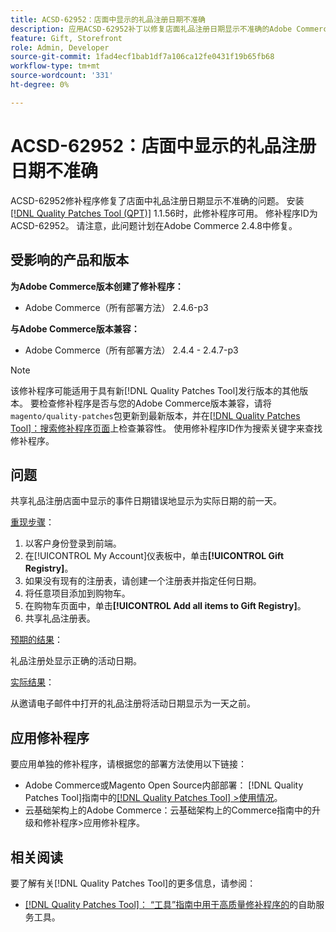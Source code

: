 ```yaml
---
title: ACSD-62952：店面中显示的礼品注册日期不准确
description: 应用ACSD-62952补丁以修复店面礼品注册日期显示不准确的Adobe Commerce问题。
feature: Gift, Storefront
role: Admin, Developer
source-git-commit: 1fad4ecf1bab1df7a106ca12fe0431f19b65fb68
workflow-type: tm+mt
source-wordcount: '331'
ht-degree: 0%

---
```



# ACSD-62952：店面中显示的礼品注册日期不准确

ACSD-62952修补程序修复了店面中礼品注册日期显示不准确的问题。 安装[[!DNL Quality Patches Tool (QPT)]](/help/tools/quality-patches-tool/quality-patches-tool-to-self-serve-quality-patches.md) 1.1.56时，此修补程序可用。 修补程序ID为ACSD-62952。 请注意，此问题计划在Adobe Commerce 2.4.8中修复。

## 受影响的产品和版本

**为Adobe Commerce版本创建了修补程序：**

* Adobe Commerce（所有部署方法） 2.4.6-p3

**与Adobe Commerce版本兼容：**

* Adobe Commerce（所有部署方法） 2.4.4 - 2.4.7-p3

>[!NOTE]
>
>该修补程序可能适用于具有新[!DNL Quality Patches Tool]发行版本的其他版本。 要检查修补程序是否与您的Adobe Commerce版本兼容，请将`magento/quality-patches`包更新到最新版本，并在[[!DNL Quality Patches Tool]：搜索修补程序页面](https://experienceleague.adobe.com/tools/commerce-quality-patches/index.html?lang=zh-Hans)上检查兼容性。 使用修补程序ID作为搜索关键字来查找修补程序。

## 问题

共享礼品注册店面中显示的事件日期错误地显示为实际日期的前一天。

<u>重现步骤</u>：

1. 以客户身份登录到前端。
1. 在[!UICONTROL My Account]仪表板中，单击&#x200B;**[!UICONTROL Gift Registry]**。
1. 如果没有现有的注册表，请创建一个注册表并指定任何日期。
1. 将任意项目添加到购物车。
1. 在购物车页面中，单击&#x200B;**[!UICONTROL Add all items to Gift Registry]**。
1. 共享礼品注册表。

<u>预期的结果</u>：

礼品注册处显示正确的活动日期。

<u>实际结果</u>：

从邀请电子邮件中打开的礼品注册将活动日期显示为一天之前。

## 应用修补程序

要应用单独的修补程序，请根据您的部署方法使用以下链接：

* Adobe Commerce或Magento Open Source内部部署： [!DNL Quality Patches Tool]指南中的[[!DNL Quality Patches Tool] >使用情况](/help/tools/quality-patches-tool/usage.md)。
* 云基础架构上的Adobe Commerce：云基础架构上的Commerce指南中的升级和修补程序>应用修补程序。

## 相关阅读

要了解有关[!DNL Quality Patches Tool]的更多信息，请参阅：

* [[!DNL Quality Patches Tool]： “工具”指南中用于高质量修补程序的](/help/tools/quality-patches-tool/quality-patches-tool-to-self-serve-quality-patches.md)的自助服务工具。


